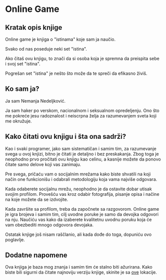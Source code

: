 # Online Game

## Kratak opis knjige

Online game je knjiga o "istinama" koje sam ja naučio. 

Svako od nas poseduje neki set "istina". 

Ako čitaš ovu knjigu, to znači da si osoba koja je spremna da preispita sebe i svoj set "istina". 

Pogrešan set "istina" je nešto što može da te spreči  da efikasno živiš. 

## Ko sam ja? 

Ja sam Nemanja Nedeljković. 

Ja sam haker po verskom, nacionalnom i seksualnom opredeljenju. Ono što me pokreće jesu radoznalost i neiscrpna želja za razumevanjem sveta koji me okružuje. 

## Kako čitati ovu knjigu i šta ona sadrži? 

Kao i svaki programer, jako sam sistematičan i samim tim, za razumevanje svega u ovoj knjizi, bitno je čitati je detaljno i bez preskakanja. 
Zbog toga je neophodno prvo pročitati ovu knjigu kao celinu, a kasnije možete da ponovo čitate samo delove koji vas zanimaju. 

Pre svega, pričaću vam o socijalnim mrežama kako biste shvatili na koji način one funkcionišu i odabrali metodologiju koja vama najviše odgovara. 

Kada odaberete socijalnu mrežu, neophodno je da ostavite dobar utisak svojim profilom. Provešću vas kroz odabir fotografija, pisanje opisa i načine na koje možete da se izdvojite. 

Kada završite sa profilom, treba da započnete sa razgovorom. Online game je igra brojeva i samim tim, cilj uvodne poruke je samo da devojka odgovori na nju. 
Naučiću vas kako da izaberete kvalitetnu uvodnu poruku koja će vam obezbediti mnogo odgovora devojaka. 

Ostatak knjige još nisam raščlanio, ali kada dođe do toga, dopuniću ovo poglavlje. 

## Dodatne napomene

Ova knjiga je baza mog znanja i samim tim će stalno biti ažurirana. Kako biste bili sigurni da čitate najnoviju verziju knjige, skinite je sa [ove](https://www.gitbook.com/book/nemanjan00/online-game/details) lokacije. 

